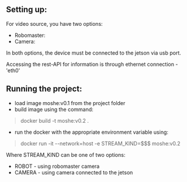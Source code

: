 ## Setting up:
For video source, you have two options:
 - Robomaster:
 -  Camera:

In both options, the device must be connected to the jetson via usb port.

Accessing the rest-API for information is through ethernet connection - 'eth0'

## Running the project:
- load image moshe:v0.1 from the project folder
- build image using the command:
> docker build -t moshe:v0.2 . 
- run the docker with the appropriate environment variable using:
> docker run -it --network=host -e STREAM_KIND=$$$ moshe:v0.2

Where STREAM_KIND can be one of two options:

- ROBOT - using robomaster camera
- CAMERA - using camera connected to the jetson

